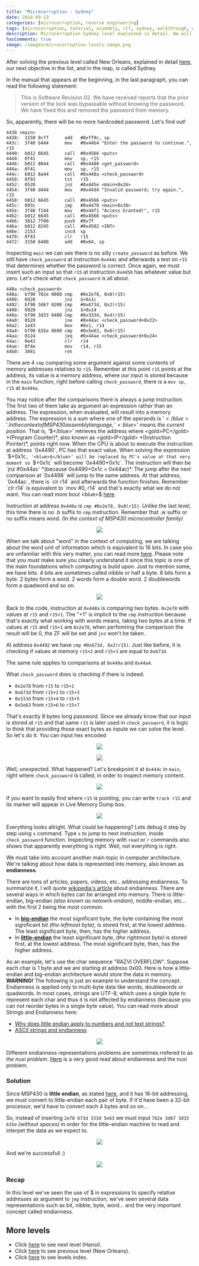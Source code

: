 ```yaml
---
title: "Microcorruption - Sydney"
date: 2018-09-13
categories: [microcorruption, reverse engineering]
tags: [microcorruption, tutorial, assembly, ctf, sydney, walkthrough, debug, endianness, nuxi problem]
description: Microcorruption Sydney level explained in detail. We will see how to solve the level and understand the underlying concepts. 
hasComments: true
image: /images/microcorruption-levels-image.png
---
```

After solving the previous level called New Orleans, explained in detail [here](/microcorruption/new-orleans), our next objective in the list, and in the map, is called Sydney. 

In the manual that appears at the beginning, in the last paragraph, you can read the following statement:
>   This is  Software Revision 02.  We have received reports  that the
    prior  version of  the  lock was  bypassable  without knowing  the
    password. We have fixed this and removed the password from memory.

So, apparently, there will be no more hardcoded password. Let's find out!

```
4438 <main>
4438:  3150 9cff      add	#0xff9c, sp
443c:  3f40 b444      mov	#0x44b4 "Enter the password to continue.", r15
4440:  b012 6645      call	#0x4566 <puts>
4444:  0f41           mov	sp, r15
4446:  b012 8044      call	#0x4480 <get_password>
444a:  0f41           mov	sp, r15
444c:  b012 8a44      call	#0x448a <check_password>
4450:  0f93           tst	r15
4452:  0520           jnz	#0x445e <main+0x26>
4454:  3f40 d444      mov	#0x44d4 "Invalid password; try again.", r15
4458:  b012 6645      call	#0x4566 <puts>
445c:  093c           jmp	#0x4470 <main+0x38>
445e:  3f40 f144      mov	#0x44f1 "Access Granted!", r15
4462:  b012 6645      call	#0x4566 <puts>
4466:  3012 7f00      push	#0x7f
446a:  b012 0245      call	#0x4502 <INT>
446e:  2153           incd	sp
4470:  0f43           clr	r15
4472:  3150 6400      add	#0x64, sp
```

Inspecting `main` we can see there is no silly `create_password` as before. We still have `check_password` at instruction `0x444c` and afterwards a test on `r15` that determines whether the password is correct. Once again, we must insert such an input so that `r15` at instruction `0x4450` has whatever value but zero. Let's check what `check_password` is all about.

```
448a <check_password>
448a:  bf90 782e 0000 cmp	#0x2e78, 0x0(r15)
4490:  0d20           jnz	$+0x1c
4492:  bf90 3d67 0200 cmp	#0x673d, 0x2(r15)
4498:  0920           jnz	$+0x14
449a:  bf90 3d33 0400 cmp	#0x333d, 0x4(r15)
44a0:  0520           jne	#0x44ac <check_password+0x22>
44a2:  1e43           mov	#0x1, r14
44a4:  bf90 635e 0600 cmp	#0x5e63, 0x6(r15)
44aa:  0124           jeq	#0x44ae <check_password+0x24>
44ac:  0e43           clr	r14
44ae:  0f4e           mov	r14, r15
44b0:  3041           ret
```

There are 4 `cmp` comparing some argument against some contents of memory addresses relatives to `r15`. Remember at this point `r15` points at the address, its value is a memory address, where our input is stored because in the `main` function, right before calling `check_password`, there is a `mov sp, r15` at `0x444a`.

You may notice after the comparisons there is always a jump instruction. The first two of them take as argument an <red>expression</red> rather than an address. The expression, when evaluated, will result into a memory address. The expression is a <green>sum</green> where one of the operands is '<blue>$</blue>'. In the context of MSP430 assembly language, '<blue>$</blue>' means *<gold>the current position</gold>*. That is, '<blue>$</blue>' retrieves the address where <gold>PC</gold> *(Program Counter)*, also known as <gold>IP</gold> *(Instruction Pointer)*, points right now. When the CPU is about to execute the instruction at address `0x4490`, PC has that exact value. When solving the expression `$+0x1c`, '<blue>$</blue>' will be replaced by PC's value at that very moment so `$+0x1c` will become `0x4490+0x1c`. The instruction will then be `jnz #0x44ac` *(because 0x4490+0x1c = 0x44ac)*. The jump after the next comparison at `0x4498` will jump to the same address. At that address, `0x44ac`, there is `clr r14` and afterwards the function finishes. Remember `clr r14` is equivalent to `mov #0, r14` and that's exactly what we do not want. You can read more bout <blue>$</blue> [here](https://stackoverflow.com/a/20411716).

Instruction at address `0x448a` is `cmp #0x2e78, 0x0(r15)`. Unlike the last level, this time there is no <red>.b</red> suffix to `cmp` instruction. Remember that <purple>.w suffix or no suffix</purple> means <orange>word</orange>. *(In the context of MSP430 microcontroller family)*

<p align="center">
<img src="/images/microcorruption-new-orleans-instruction-overview.png">
</p>

When we talk about "<orange>word</orange>" in the context of computing, we are talking about the <orange>word</orange> unit of information which is equivalent to 16 bits. In case you are unfamiliar with this very matter, you can read more [here](https://en.wikipedia.org/wiki/Units_of_information). Please note that you must make sure you clearly understand it since <yellow>this topic is one of the main foundations which computing is build upon</yellow>. Just to mention some, we have bits. 4 bits are sometimes called nibble or half a byte. 8 bits form a byte. 2 bytes form a word. 2 words form a double word. 2 doublewords form a quadword and so on.

<p align="center">
<img src="/images/data-representations.jpg">
</p>

Back to the code, instruction at `0x448a` is comparing two bytes. `0x2e78` with values at `r15` and `r15+1`. The "+1" is implicit to the `cmp` instruction because that's exactly what working with <orange>words</orange> means, taking two bytes at a time. If values at `r15` and `r15+1` are `0x2e78`, when perfomring the comparison the result will be 0, the ZF will be set and `jnz` won't be taken. 

At address `0x4492` we have `cmp #0x673d, 0x2(r15)`. Just like before, it is checking if values at memory `r15+2` and `r15+3` are equal to `0x673d`.

The same rule applies to comparisons at `0x449a` and `0x44a4`. 

What `check_password` does is checking if there is indeed:
- `0x2e78` from `r15` to `r15+1`
- `0x673d` from `r15+2` to `r15+3`
- `0x333d` from `r15+4` to `r15+5`
- `0x5e63` from `r15+6` to `r15+7`

That's exactly 8 bytes long password. Since we already know that our input is stored at `r15` and that same `r15` is later used in `check_password`, it is logic to think that providing those exact bytes as inpute we can solve the level. So let's do it. You can input hex encoded 

<p align="center">
<img src="/images/microcorruption-sydney-first-try.png">
</p>

<p align="center">
<img src="/images/microcorruption-sydney-first-try-failure.png">
</p>

Well, unexpected. What happened? Let's breakpoint it at `0x444c` in `main`, right where `check_password` is called, in order to inspect memory content.

<p align="center">
<img src="/images/microcorruption-sydney-bp0.png">
</p>

If you want to easily find where `r15` is pointing, you can write `track r15` and its marker will appear in Live Memory Dump box. 

<p align="center">
<img src="/images/microcorruption-sydney-bp1.png">
</p>

Everything looks allright. What could be happening? Lets debug it step by step using `s` command. Type `s` to jump to next instruction, inside `check_password` function. Inspecting memory with `read` or `r` commands also shows that apparently everything is right. Well, not everything is right.

We must take into account <yellow>another main topic in computer architecture</yellow>. We're talking about how data is represented into memory, also known as **<red>endianness</red>**.

There are tons of articles, papers, videos, etc.. addressing endianness. To summarize it, I will quote [wikipedia's article](https://en.wikipedia.org/wiki/Endianness) about endianness. There are several ways in which bytes can be arranged into memory. There is little-endian, big-endian *(also known as netowrk-endian)*, middle-endian, etc... with the first 2 being the most common. 
- In **<yellow><u>big-endian</u></yellow>** the most significant byte, the byte containing the most significant bit *(the leftmost byte)*, is stored first, at the lowest address. The least significant byte, then, has the higher address.
- In **<yellow><u>little-endian</u></yellow>** the least significant byte, *(the rightmost byte)* is stored first, at the lowest address. The most significant byte, then, has the higher address. 

As an example, let's use the char sequence "RAZVI OVERFLOW". Suppose each char is 1 byte and we are starting at address 0x00. Here is how a little-endian and big-endian architecture would store the data in memory. **<red>WARNING!</red>** The following is just an example to understand the concept. Endianness is applied only to multi-byte data like words, doublewords or quadwords. In most cases, strings are UTF-8, which uses a single byte to represent each char and thus it is not affected by endianness (because you can not reorder bytes in a single byte value). You can read more about Strings and Endianness here:

* [Why does little endian apply to numbers and not text strings?](https://cs.stackexchange.com/questions/103168/why-does-little-endian-apply-to-numbers-and-not-to-text-strings)
* [ASCII strings and endianness](https://stackoverflow.com/questions/1568057/ascii-strings-and-endianness)

<p align="center">
<img src="/images/endianness.png">
</p>

Different endianness representations problems are sometimes rrefered to as *the nuxi problem*. [Here](https://betterexplained.com/articles/understanding-big-and-little-endian-byte-order/) is a very good read about endianness and the nuxi problem. 

### Solution

Since MSP430 is **little endian**, as stated [here](https://en.wikipedia.org/wiki/TI_MSP430#MSP430_CPU), and it has 16-bit addressing, we must convert to little-endian each pair of byte. If it'd have been a 32-bit processor, we'd have to convert each 4 bytes and so on...

So, instead of inserting `2e78 673d 333d 5e63` we must input `782e 3d67 3d33 635e` *(without spaces)* in order for the little-endian machine to read and interpet the data as we expect to.

<p align="center">
<img src="/images/microcorruption-sydney-second-try.png">
</p>

And we're successfull :)

<p align="center">
<img src="/images/microcorruption-sydney-solved.png">
</p>

### Recap

In this level we've seen the use of <blue>$</blue> in expressions to specify relative addresses as argument to `jmp` instruction, we've seen several data representations such as bit, nibble, byte, word... and the very important concept called endianness.

## More levels
* Click [here](/microcorruption/hanoi) to see next level (Hanoi).
* Click [here](/microcorruption/new-orleans) to see previous level (New Orleans).
* Click [here](/microcorruption) to see levels index. 